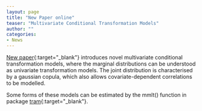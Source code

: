 ```yaml
---
layout: page
title: "New Paper online"
teaser: "Multivariate Conditional Transformation Models"
author: ""
categories:
- News 
---
```



[New paper](https://doi.org/10.1111/sjos.12501){:target="_blank"} 
introduces novel multivariate conditional transformation models, where the
marginal distributions can be understood as univariate transformation
models. The joint distribution is characterised by a gaussian copula, which
also allows covariate-dependent correlations to be modelled.

Some forms of these models can be estimated by the mmlt() function in
package [tram](https://CRAN.R-project.org/package=tram){:target="_blank"}.
